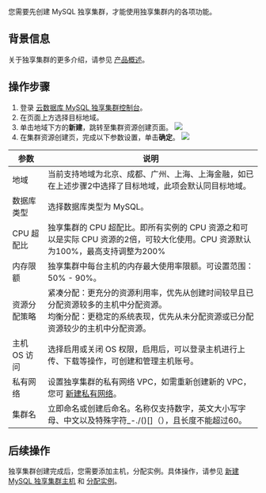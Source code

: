 您需要先创建 MySQL 独享集群，才能使用独享集群内的各项功能。

## 背景信息
关于独享集群的更多介绍，请参见 [产品概述](https://cloud.tencent.com/document/product/1322/52306)。

## 操作步骤
1. 登录 [云数据库 MySQL 独享集群控制台](https://console.cloud.tencent.com/dbdcp)。
2. 在页面上方选择目标地域。
3. 单击地域下方的**新建**，跳转至集群资源创建页面。
![](https://qcloudimg.tencent-cloud.cn/raw/905de5877f742539ba63d0dedd5ba959.png)
4. 在集群资源创建页，完成以下参数设置，单击**确定**。
![](https://qcloudimg.tencent-cloud.cn/raw/68b67a01889e2093ae2808a5d72593c1.png)
<table>
<thead><tr><th>参数</th><th>说明</th></tr></thead>
<tbody><tr>
<td>地域</td>
<td>当前支持地域为北京、成都、广州、上海、上海金融，如已在上述步骤2中选择了目标地域，此项会默认同目标地域。</td></tr>
<tr>
<td>数据库类型</td>
<td>选择数据库类型为 MySQL。</td></tr>
<tr>
<td>CPU 超配比</td>
<td>独享集群的 CPU 超配比。即所有实例的 CPU 资源之和可以是实际 CPU 资源的2倍，可较大化使用。CPU 资源默认为100%，最高支持调整为200%</td></tr>
<tr>
<td>内存限额</td>
<td>独享集群中每台主机的内存最大使用率限额。可设置范围：50% - 90%。</td></tr>
<tr>
<td>资源分配策略</td>
<td>紧凑分配：更充分的资源利用率，优先从创建时间较早且已分配资源较多的主机中分配资源。<br>均衡分配：更稳定的系统表现，优先从未分配资源或已分配资源较少的主机中分配资源。</td></tr>
<tr>
<td>主机 OS 访问</td>
<td>选择启用或关闭 OS 权限，启用后，可以登录主机进行上传、下载等操作，可创建和管理主机账号。</td></tr>
<tr>
<td>私有网络</td>
<td>设置独享集群的私有网络 VPC，如需重新创建新的 VPC，您可 <a href="https://console.cloud.tencent.com/vpc/vpc?rid=1">新建私有网络</a>。</td></tr>
<tr>
<td>集群名</td>
<td>立即命名或创建后命名。名称仅支持数字，英文大小写字母、中文以及特殊字符_-./()[]（），且长度不能超过60。</td></tr>
</tbody></table>

## 后续操作
独享集群创建完成后，您需要添加主机，分配实例。具体操作，请参见 [新建 MySQL 独享集群主机](https://cloud.tencent.com/document/product/1322/76527) 和 [分配实例](https://cloud.tencent.com/document/product/1322/76528)。
